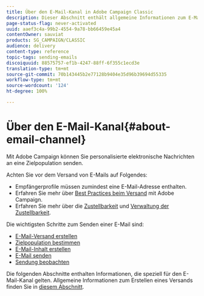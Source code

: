 ```yaml
---
title: Über den E-Mail-Kanal in Adobe Campaign Classic
description: Dieser Abschnitt enthält allgemeine Informationen zum E-Mail-Kanal in Adobe Campaign Classic.
page-status-flag: never-activated
uuid: aaef3c4a-99b2-4554-9a78-bb66459e45a4
contentOwner: sauviat
products: SG_CAMPAIGN/CLASSIC
audience: delivery
content-type: reference
topic-tags: sending-emails
discoiquuid: 88575757-ef1b-4247-88ff-6f355c1ecd3e
translation-type: tm+mt
source-git-commit: 70b143445b2e77128b9404e35d96b39694d55335
workflow-type: tm+mt
source-wordcount: '124'
ht-degree: 100%

---
```



# Über den E-Mail-Kanal{#about-email-channel}

Mit Adobe Campaign können Sie personalisierte elektronische Nachrichten an eine Zielpopulation senden.

Achten Sie vor dem Versand von E-Mails auf Folgendes:

* Empfängerprofile müssen zumindest eine E-Mail-Adresse enthalten.
* Erfahren Sie mehr über [Best Practices beim Versand](../../delivery/using/delivery-best-practices.md) mit Adobe Campaign.
* Erfahren Sie mehr über die [Zustellbarkeit](../../delivery/using/about-deliverability.md) und [Verwaltung der Zustellbarkeit](https://helpx.adobe.com/de/campaign/kb/acc-deliverability.html).

Die wichtigsten Schritte zum Senden einer E-Mail sind:

* [E-Mail-Versand erstellen](../../delivery/using/creating-an-email-delivery.md)
* [Zielpopulation bestimmen](../../delivery/using/steps-defining-the-target-population.md)
* [E-Mail-Inhalt erstellen](../../delivery/using/defining-the-email-content.md)
* [E-Mail senden](../../delivery/using/sending-messages.md)
* [Sendung beobachten](../../delivery/using/monitoring-a-delivery.md)

Die folgenden Abschnitte enthalten Informationen, die speziell für den E-Mail-Kanal gelten. Allgemeine Informationen zum Erstellen eines Versands finden Sie in [diesem Abschnitt](../../delivery/using/steps-about-delivery-creation-steps.md).